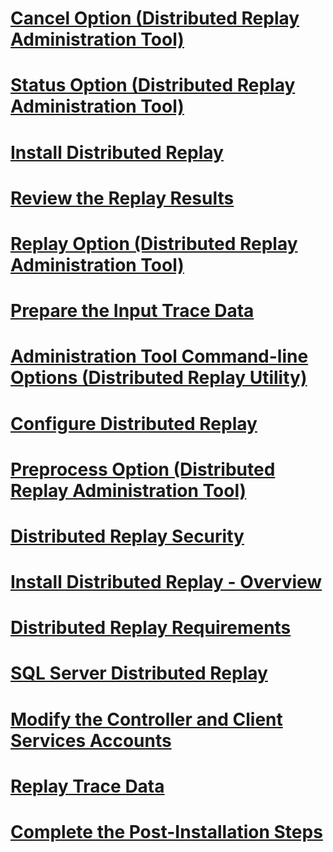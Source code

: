 # [Cancel Option (Distributed Replay Administration Tool)](cancel-option-distributed-replay-administration-tool.md)
# [Status Option (Distributed Replay Administration Tool)](status-option-distributed-replay-administration-tool.md)
# [Install Distributed Replay](install-distributed-replay.md)
# [Review the Replay Results](review-the-replay-results.md)
# [Replay Option (Distributed Replay Administration Tool)](replay-option-distributed-replay-administration-tool.md)
# [Prepare the Input Trace Data](prepare-the-input-trace-data.md)
# [Administration Tool Command-line Options (Distributed Replay Utility)](administration-tool-command-line-options-distributed-replay-utility.md)
# [Configure Distributed Replay](configure-distributed-replay.md)
# [Preprocess Option (Distributed Replay Administration Tool)](preprocess-option-distributed-replay-administration-tool.md)
# [Distributed Replay Security](distributed-replay-security.md)
# [Install Distributed Replay - Overview](install-distributed-replay-overview.md)
# [Distributed Replay Requirements](distributed-replay-requirements.md)
# [SQL Server Distributed Replay](sql-server-distributed-replay.md)
# [Modify the Controller and Client Services Accounts](modify-the-controller-and-client-services-accounts.md)
# [Replay Trace Data](replay-trace-data.md)
# [Complete the Post-Installation Steps](complete-the-post-installation-steps.md)
